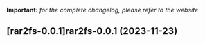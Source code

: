 **Important:**
*for the complete changelog, please refer to the website*




## [rar2fs-0.0.1]rar2fs-0.0.1 (2023-11-23)

